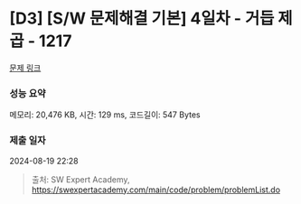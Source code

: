 # [D3] [S/W 문제해결 기본] 4일차 - 거듭 제곱 - 1217 

[문제 링크](https://swexpertacademy.com/main/code/problem/problemDetail.do?contestProbId=AV14dUIaAAUCFAYD) 

### 성능 요약

메모리: 20,476 KB, 시간: 129 ms, 코드길이: 547 Bytes

### 제출 일자

2024-08-19 22:28



> 출처: SW Expert Academy, https://swexpertacademy.com/main/code/problem/problemList.do